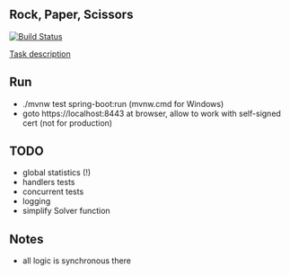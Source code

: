 ## Rock, Paper, Scissors

[![Build Status](https://travis-ci.org/alesavin/rock-paper-scissors.svg?branch=master)](https://travis-ci.org/alesavin/rock-paper-scissors)

[Task description](TASK.md)

## Run

- ./mvnw test spring-boot:run (mvnw.cmd for Windows)
- goto https://localhost:8443 at browser, allow to work with self-signed cert (not for production)

## TODO
- global statistics (!)
- handlers tests
- concurrent tests
- logging
- simplify Solver function

## Notes

- all logic is synchronous there



